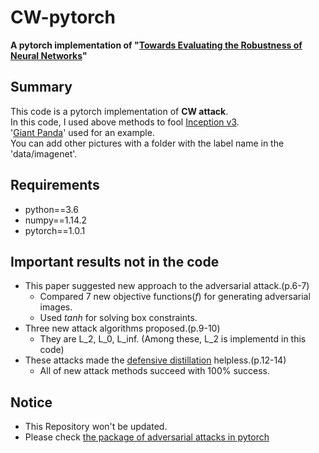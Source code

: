 # CW-pytorch
**A pytorch implementation of "[Towards Evaluating the Robustness of Neural Networks](https://arxiv.org/abs/1608.04644)"**

## Summary
This code is a pytorch implementation of **CW attack**.   
In this code, I used above methods to fool [Inception v3](https://arxiv.org/abs/1512.00567).   
'[Giant Panda](http://www.image-net.org/)' used for an example.   
You can add other pictures with a folder with the label name in the 'data/imagenet'.    

## Requirements
* python==3.6   
* numpy==1.14.2   
* pytorch==1.0.1   

## Important results not in the code
- This paper suggested new approach to the adversarial attack.(p.6-7)
    - Compared 7 new objective functions(*f*) for generating adversarial images.
    - Used *tanh* for solving box constraints.
- Three new attack algorithms proposed.(p.9-10)
    - They are L_2, L_0, L_inf. (Among these, L_2 is implementd in this code)
- These attacks made the [defensive distillation](https://arxiv.org/abs/1511.04508) helpless.(p.12-14)
    - All of new attack methods succeed with 100% success.

## Notice
- This Repository won't be updated.
- Please check [the package of adversarial attacks in pytorch](https://github.com/Harry24k/adversairal-attacks-pytorch)

